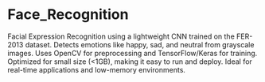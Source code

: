 # Face_Recognition
Facial Expression Recognition using a lightweight CNN trained on the FER-2013 dataset. Detects emotions like happy, sad, and neutral from grayscale images. Uses OpenCV for preprocessing and TensorFlow/Keras for training. Optimized for small size (&lt;1GB), making it easy to run and deploy. Ideal for real-time applications and low-memory environments.
